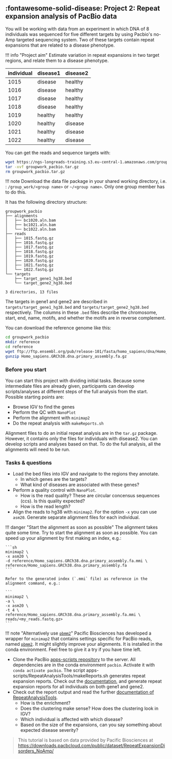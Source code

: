 

## :fontawesome-solid-disease: Project 2: Repeat expansion analysis of PacBio data

You will be working with data from an experiment in which DNA of 8 individuals was sequenced for five different targets by using Pacbio's no-Amp targeted sequencing system. Two of these targets contain repeat expansions that are related to a disease phenotype.

!!! info "Project aim"
    Estimate variation in repeat expansions in two target regions, and relate them to a disease phenotype.

| individual 	| disease1 	| disease2 	|
|------------	|----------	|----------	|
| 1015       	| disease  	| healthy  	|
| 1016       	| disease  	| healthy  	|
| 1017       	| disease  	| healthy  	|
| 1018       	| disease  	| healthy  	|
| 1019       	| healthy  	| healthy  	|
| 1020       	| healthy  	| disease  	|
| 1021       	| healthy  	| disease  	|
| 1022       	| healthy  	| disease  	|

You can get the reads and sequence targets with:

```sh
wget https://ngs-longreads-training.s3.eu-central-1.amazonaws.com/groupwork_pacbio.tar.gz
tar -xvf groupwork_pacbio.tar.gz
rm groupwork_pacbio.tar.gz
```

!!! note
    Download the data file package in your shared working directory, i.e. : `/group_work/<group name>` or `~/<group name>`. Only one group member has to do this.

It has the following directory structure:

```
groupwork_pacbio
├── alignments
│   ├── bc1020.aln.bam
│   ├── bc1021.aln.bam
│   └── bc1022.aln.bam
├── reads
│   ├── 1015.fastq.gz
│   ├── 1016.fastq.gz
│   ├── 1017.fastq.gz
│   ├── 1018.fastq.gz
│   ├── 1019.fastq.gz
│   ├── 1020.fastq.gz
│   ├── 1021.fastq.gz
│   └── 1022.fastq.gz
└── targets
    ├── target_gene1_hg38.bed
    └── target_gene2_hg38.bed

3 directories, 13 files
```

The targets in gene1 and gene2 are described in `targets/target_gene1_hg38.bed` and `targets/target_gene2_hg38.bed` respectively. The columns in these `.bed` files describe the chromosome, start, end, name, motifs, and whether the motifs are in reverse complement.

You can download the reference genome like this:

```sh
cd groupwork_pacbio
mkdir reference
cd reference
wget ftp://ftp.ensembl.org/pub/release-101/fasta/homo_sapiens/dna/Homo_sapiens.GRCh38.dna.primary_assembly.fa.gz
gunzip Homo_sapiens.GRCh38.dna.primary_assembly.fa.gz
```

### Before you start

You can start this project with dividing initial tasks. Because some intermediate files are already given, participants can develop scripts/analyses at different steps of the full analysis from the start. Possible starting points are:

* Browse IGV to find the genes
* Perform the QC with `NanoPlot`
* Perform the alignment with `minimap2`
* Do the repeat analysis with `makeReports.sh`

Alignment files to do an initial repeat analysis are in the `tar.gz` package. However, it contains only the files for individuals with disease2. You can develop scripts and analyses based on that. To do the full analysis, all the alignments will need to be run.

### Tasks & questions

* Load the bed files into IGV and navigate to the regions they annotate.
    * In which genes are the targets?
    * What kind of diseases are associated with these genes?
* Perform a quality control with `NanoPlot`.
    * How is the read quality? These are circular concensus sequences (ccs). Is this quality expected?
    * How is the read length?
* Align the reads to hg38 with `minimap2`. For the option `-x` you can use `asm20`. Generate separate alignment files for each individual.

!!! danger "Start the alignment as soon as possible"
    The alignment takes quite some time. Try to start the alignment as soon as possible. You can speed up your alignment by first making an index, e.g.:

    ```sh
    minimap2 \
    -x asm20 \
    -d reference/Homo_sapiens.GRCh38.dna.primary_assembly.fa.mmi \
    reference/Homo_sapiens.GRCh38.dna.primary_assembly.fa
    ```

    Refer to the generated index (`.mmi` file) as reference in the alignment command, e.g.:

    ```
    minimap2 \
    -a \
    -x asm20 \
    -t 4 \
    reference/Homo_sapiens.GRCh38.dna.primary_assembly.fa.mmi \
    reads/<my_reads.fastq.gz>
    ```

!!! note "Alternatively use [`pbmm2`](https://github.com/PacificBiosciences/pbmm2)"
    Pacific Biosciences has developed a wrapper for `minimap2` that contains settings specific for PacBio reads, named [`pbmm2`](https://github.com/PacificBiosciences/pbmm2). It might slightly improve your alignments. It is installed in the conda environment. Feel free to give it a try if you have time left.

* Clone the PacBio [apps-scripts repository](https://github.com/PacificBiosciences/apps-scripts.git) to the server. All dependencies are in the conda environment `pacbio`. Activate it with `conda activate pacbio`. The script apps-scripts/RepeatAnalysisTools/makeReports.sh generates repeat expansion reports. Check out the [documentation](https://github.com/PacificBiosciences/apps-scripts/tree/master/RepeatAnalysisTools#auto-generate-all-reports), and generate repeat expansion reports for all individuals on both gene1 and gene2.
* Check out the report output and read the further [documentation of RepeatAnalysisTools](https://github.com/PacificBiosciences/apps-scripts/tree/master/RepeatAnalysisTools#auto-generate-all-reports).
    - How is the enrichment?
    - Does the clustering make sense? How does the clustering look in IGV?
    - Which individual is affected with which disease?
    - Based on the size of the expansions, can you say something about expected disease severity?

> This tutorial is based on data provided by Pacific Biosciences at https://downloads.pacbcloud.com/public/dataset/RepeatExpansionDisorders_NoAmp/
